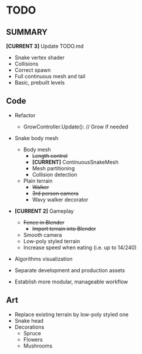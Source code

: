 # TODO

## SUMMARY
**[CURRENT 3]** Update TODO.md
- Snake vertex shader
- Collisions
- Correct spawn
- Full continuous mesh and tail
- Basic, prebuilt levels

## Code
- Refactor
    - GrowController.Update(): // Grow if needed

- Snake body mesh
    - Body mesh
        - ~~Length control~~
        - **[CURRENT]** ContinuousSnakeMesh
        - Mesh partitioning
        - Collision detection
    - Plain terrain
        - ~~Walker~~
        - ~~3rd person camera~~
        - Wavy walker decorator

- **[CURRENT 2]** Gameplay
    - ~~Fence in Blender~~
        - ~~Import terrain into Blender~~
    - Smooth camera
    - Low-poly styled terrain
    - Increase speed when eating (i.e. up to 14/240)

- Algorithms visualization
- Separate development and production assets
- Establish more modular, manageable workflow

## Art

- Replace existing terrain by low-poly styled one
- Snake head
- Decorations
    - Spruce
    - Flowers
    - Mushrooms

